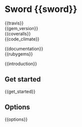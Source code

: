 Sword {{sword}}
=====
{{travis}}  
{{gem_version}}  
{{coveralls}}  
{{code_climate}}  

{{documentation}}  
{{rubygems}}

{{introduction}}

Get started
-----------

{{get_started}}

Options
-------

{{options}}
